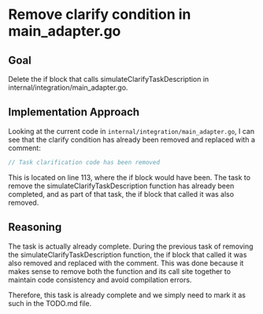 # Remove clarify condition in main_adapter.go

## Goal
Delete the if block that calls simulateClarifyTaskDescription in internal/integration/main_adapter.go.

## Implementation Approach
Looking at the current code in `internal/integration/main_adapter.go`, I can see that the clarify condition has already been removed and replaced with a comment:

```go
// Task clarification code has been removed
```

This is located on line 113, where the if block would have been. The task to remove the simulateClarifyTaskDescription function has already been completed, and as part of that task, the if block that called it was also removed.

## Reasoning
The task is actually already complete. During the previous task of removing the simulateClarifyTaskDescription function, the if block that called it was also removed and replaced with the comment. This was done because it makes sense to remove both the function and its call site together to maintain code consistency and avoid compilation errors.

Therefore, this task is already complete and we simply need to mark it as such in the TODO.md file.